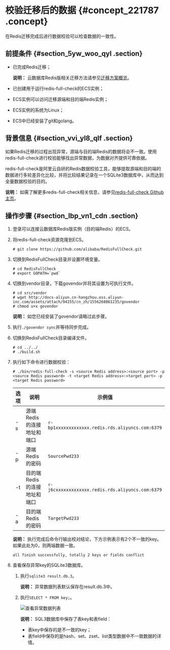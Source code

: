# 校验迁移后的数据 {#concept_221787 .concept}

在Redis迁移完成后进行数据校验可以检查数据的一致性。

## 前提条件 {#section_5yw_woo_qyl .section}

-   已完成Redis迁移；

    **说明：** 云数据库Redis版相关迁移方法请参见[迁移方案概览](cn.zh-CN/用户指南/迁移数据/迁移方案概览.md#)。

-   已创建用于运行redis-full-check的ECS实例；
-   ECS实例可以访问迁移源端和目的端Redis实例；
-   ECS实例的系统为Linux；
-   ECS中已经安装了git和golang。

## 背景信息 {#section_vvi_yl8_qlf .section}

如果Redis迁移的过程出现异常，源端与目的端Redis的数据将会不一致。使用redis-full-check进行校验能够找出异常数据，为数据对齐提供可靠依据。

redis-full-check是阿里云自研的Redis数据校验工具，能够提取源端和目的端的数据进行多轮差异化比较，并将比较结果记录在一个SQLite3数据库中，从而达到全量数据校验的目的。

**说明：** 如需了解更多redis-full-check相关信息，请参见[redis-full-check Github主页](https://github.com/alibaba/RedisFullCheck)。

## 操作步骤 {#section_lbp_vn1_cdn .section}

1.  登录可以连接云数据库Redis版实例（目的端Redis）的ECS。
2.  将redis-full-check资源克隆到ECS。

    ``` {#codeblock_wca_cgc_wnx}
    # git clone https://github.com/alibaba/RedisFullCheck.git
    ```

3.  切换到RedisFullCheck目录并设置环境变量。

    ``` {#codeblock_twd_9j8_e1h}
    # cd RedisFullCheck
    # export GOPATH=`pwd`
    ```

4.  切换到vendor目录，下载govendor并将其设置为可执行文件。

    ``` {#codeblock_ywx_asc_6io}
    # cd src/vendor
    # wget http://docs-aliyun.cn-hangzhou.oss.aliyun-inc.com/assets/attach/94155/cn_zh/1556268861235/govendor
    # chmod u+x govendor
    ```

    **说明：** 如您已经安装了govendor请略过此步骤。

5.  执行`./govendor sync`并等待同步完成。
6.  切换到RedisFullCheck目录编译文件。

    ``` {#codeblock_ote_lv8_42b}
    # cd ../../
    # ./build.sh
    ```

7.  执行如下命令进行数据校验：

    ``` {#codeblock_m1d_455_auh}
    # ./bin/redis-full-check -s <source Redis address>:<source port> -p <source Redis password> -t <target Redis address>:<target port> -p <target Redis password>
    ```

    |选项|说明|示例值|
    |--|--|---|
    |-s|源端Redis的连接地址和端口|`r-bp1xxxxxxxxxxxxx.redis.rds.aliyuncs.com:6379`|
    |-p|源端Redis的密码|`SourcePwd233`|
    |-t|目的端Redis的连接地址和端口|`r-j6cxxxxxxxxxxxxx.redis.rds.aliyuncs.com:6379`|
    |-a|目的端Redis的密码|`TargetPwd233`|

    **说明：** 执行完成后命令行输出校对结论，下方示例表示有2个不一致的key。如果此处为0，则两端数据一致。

    ``` {#codeblock_0u4_ypv_9w7}
    all finish successfully, totally 2 keys or fields conflict
    ```

8.  查看保存异常key的SQLite3数据库。
    1.  执行`sqlite3 result.db.3`。

        **说明：** 异常数据列表默认保存在result.db.3中。

    2.  执行`SELECT * FROM key;`。

        ![](images/45982_zh-CN.png "查看异常数据列表")

        **说明：** SQL3数据库中保存了表key和表field：

        -   表key中保存的是不一致的key；
        -   表field中保存的是hash、set、zset、list类型数据中不一致数据的详情。

